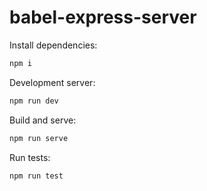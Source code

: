 # babel-express-server

Install dependencies:

```bash
npm i
```

Development server:
```bash
npm run dev
```

Build and serve:
```bash
npm run serve
```

Run tests:

```bash
npm run test
```
